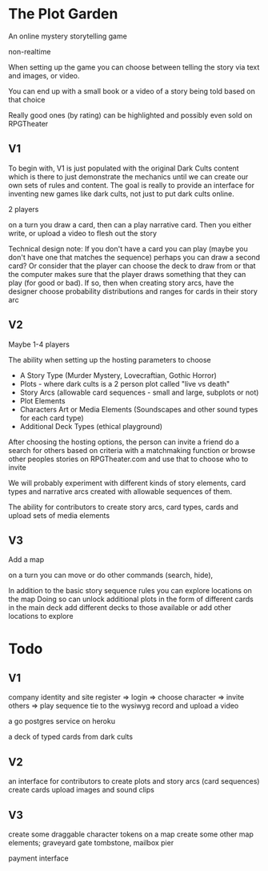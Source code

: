 # The Plot Garden
An online mystery storytelling game

non-realtime

When setting up the game you can choose between telling the story via text and images, or video. 

You can end up with a small book or a video of a story being told based on that choice

Really good ones (by rating) can be highlighted and possibly even sold on RPGTheater

## V1

To begin with, V1 is just populated with the original Dark Cults content which is there to just demonstrate the mechanics until we can create our own sets of rules and content. The goal is really to provide an interface for inventing new games like dark cults, not just to put dark cults online.

2 players 

on a turn you draw a card, then can a play narrative card.
Then you either write, or upload a video to flesh out the story


Technical design note: If you don't have a card you can play (maybe you don't have one that matches the sequence) perhaps you can draw a second card?
Or consider that the player can choose the deck to draw from or that the computer makes sure that the player draws something that they can play (for good or bad). 
If so, then when creating story arcs, have the designer choose probability distributions and ranges for cards in their story arc


## V2 

Maybe 1-4 players

The ability when setting up the hosting parameters to choose 
  - A Story Type (Murder Mystery, Lovecraftian, Gothic Horror)
  - Plots - where dark cults is a 2 person plot called "live vs death" 
  - Story Arcs (allowable card sequences - small and large, subplots or not)
  - Plot Elements
  - Characters Art or Media Elements (Soundscapes and other sound types for each card type)
  - Additional Deck Types (ethical playground)

After choosing the hosting options, the person can invite a friend
do a search for others based on criteria with a matchmaking function
or browse other peoples stories on RPGTheater.com and use that to choose who to invite

We will probably experiment with different kinds of story elements, card types 
and narrative arcs created with allowable sequences of them.

The ability for contributors to create story arcs, card types, cards and upload sets of media elements

## V3 

Add a map

on a turn you can move or do other commands (search, hide), 
 
In addition to the basic story sequence rules you can explore locations on the map
Doing so can unlock additional plots in the form of different cards in the main deck
add different decks to those available or add other locations to explore


# Todo

## V1
company identity and site 
register => login => choose character => invite others => play sequence
tie to the wysiwyg 
record and upload a video

a go postgres service on heroku

a deck of typed cards from dark cults

## V2

an interface for contributors to create plots and story arcs (card sequences)
create cards
upload images and sound clips

## V3
create some draggable character tokens on a map
create some other map elements; graveyard gate tombstone, mailbox pier   

payment interface

 